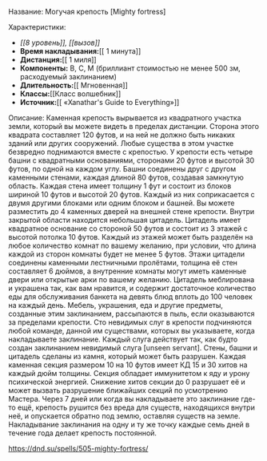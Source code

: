 Название: Могучая крепость \[Mighty fortress] 

Характеристики:
- *[[8 уровень]], [[вызов]]*
- **Время накладывания:**[[ 1 минута]]
- **Дистанция:**[[ 1 миля]]
- **Компоненты:** В, С, М (бриллиант стоимостью не менее 500 зм, расходуемый заклинанием)
- **Длительность:**[[ Мгновенная]]
- **Классы:**[[Класс  волшебник]]
- **Источник:**[[ «Xanathar's Guide to Everything»]]

Описание:
Каменная крепость вырывается из квадратного участка земли, который вы можете видеть в пределах дистанции. Сторона этого квадрата составляет 120 футов, и на ней не должно быть никаких зданий или других сооружений. Любые существа в этом участке безвредно поднимаются вместе с крепостью.
У крепости есть четыре башни с квадратными основаниями, сторонами 20 футов и высотой 30 футов, по одной на каждом углу. Башни соединены друг с другом каменными стенами, каждая длиной 80 футов, создавая замкнутую область. Каждая стена имеет толщину 1 фут и состоит из блоков шириной 10 футов и высотой 20 футов. Каждый из них соприкасается с двумя другими блоками или одним блоком и башней. Вы можете разместить до 4 каменных дверей на внешней стене крепости.
Внутри закрытой области находится небольшая цитадель. Цитадель имеет квадратное основание со стороной 50 футов и состоит из 3 этажей с высотой потолка 10 футов. Каждый из этажей может быть разделён на любое количество комнат по вашему желанию, при условии, что длина каждой из сторон комнаты будет не менее 5 футов.
Этажи цитадели соединены каменными лестничными пролётами, толщина её стен составляет 6 дюймов, а внутренние комнаты могут иметь каменные двери или открытые арки по вашему желанию. Цитадель меблирована и украшена так, как вам нравится, и содержит достаточное количество еды для обслуживания банкета на девять блюд вплоть до 100 человек на каждый день. Мебель, украшения, еда и другие предметы, созданные этим заклинанием, рассыпаются в пыль, если оказываются за пределами крепости.
Сто невидимых слуг в крепости подчиняются любой команде, данной им существами, которых вы указываете, когда накладываете заклинание. Каждый слуга действует так, как будто создан заклинанием невидимый слуга [unseen servant].
Стены, башни и цитадель сделаны из камня, который может быть разрушен. Каждая каменная секция размером 10 на 10 футов имеет КД 15 и 30 хитов на каждый дюйм толщины. Секция обладает иммунитетом к яду и урону психической энергией. Снижение хитов секции до 0 разрушает её и может вызвать разрушение ближайших секций по усмотрению Мастера.
Через 7 дней или когда вы накладываете это заклинание где-то ещё, крепость рушится без вреда для существ, находящихся внутри неё, и опускается обратно под землю, оставляя существ на земле. Накладывание заклинания на одну и ту же точку каждые семь дней в течение года делает крепость постоянной.

https://dnd.su/spells/505-mighty-fortress/